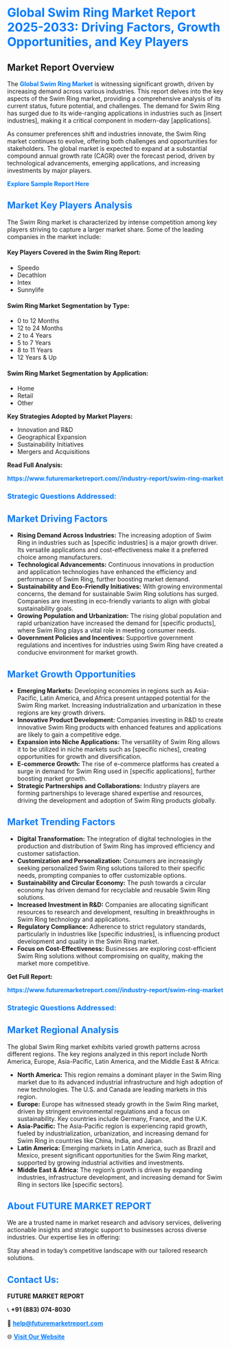 <h1 style="color: #007BFF;">Global Swim Ring Market Report 2025-2033: Driving Factors, Growth Opportunities, and Key Players</h1>

<section id="overview">
<h2>Market Report Overview</h2>
<p>The <a href="https://www.futuremarketreport.com//industry-report/swim-ring-market" style="color: #007BFF; text-decoration: none;"><strong>Global Swim Ring Market</strong></a> is witnessing significant growth, driven by increasing demand across various industries. This report delves into the key aspects of the Swim Ring market, providing a comprehensive analysis of its current status, future potential, and challenges. The demand for Swim Ring has surged due to its wide-ranging applications in industries such as [insert industries], making it a critical component in modern-day [applications].</p>
<p>As consumer preferences shift and industries innovate, the Swim Ring market continues to evolve, offering both challenges and opportunities for stakeholders. The global market is expected to expand at a substantial compound annual growth rate (CAGR) over the forecast period, driven by technological advancements, emerging applications, and increasing investments by major players.</p>
</section>

<section id="overview">
<p><a href="https://www.futuremarketreport.com//request-sample/reportId=83397" style="color: #007BFF; text-decoration: none;"><strong>Explore Sample Report Here</strong></a></p>
</section>

<section id="key-players">
<h2 style="color: #007BFF;">Market Key Players Analysis</h2>
<p>The Swim Ring market is characterized by intense competition among key players striving to capture a larger market share. Some of the leading companies in the market include:</p>
<h4>Key Players Covered in the Swim Ring Report:</h4>
<ul><li>Speedo</li><li>Decathlon</li><li>Intex</li><li>Sunnylife</li></ul>
<h4>Swim Ring Market Segmentation by Type:</h4>
<ul><li>0 to 12 Months</li><li>12 to 24 Months</li><li>2 to 4 Years</li><li>5 to 7 Years</li><li>8 to 11 Years</li><li>12 Years &amp; Up</li></ul>

<h4>Swim Ring Market Segmentation by Application:</h4>
<ul><li>Home</li><li>Retail</li><li>Other</li></ul>
<p><strong>Key Strategies Adopted by Market Players:</strong></p>
<ul>
<li>Innovation and R&D</li>
<li>Geographical Expansion</li>
<li>Sustainability Initiatives</li>
<li>Mergers and Acquisitions</li>
</ul>
</section>

<section>
<p><strong>Read Full Analysis: </strong></p><a href="https://www.futuremarketreport.com//industry-report/swim-ring-market" style="color: #007BFF; text-decoration: none;"><strong>https://www.futuremarketreport.com//industry-report/swim-ring-market</strong></a>
<h3 style="color: #007BFF;">Strategic Questions Addressed:</h3>
</section>

<section id="driving-factors">
<h2 style="color: #007BFF;">Market Driving Factors</h2>
<ul>
<li><strong>Rising Demand Across Industries:</strong> The increasing adoption of Swim Ring in industries such as [specific industries] is a major growth driver. Its versatile applications and cost-effectiveness make it a preferred choice among manufacturers.</li>
<li><strong>Technological Advancements:</strong> Continuous innovations in production and application technologies have enhanced the efficiency and performance of Swim Ring, further boosting market demand.</li>
<li><strong>Sustainability and Eco-Friendly Initiatives:</strong> With growing environmental concerns, the demand for sustainable Swim Ring solutions has surged. Companies are investing in eco-friendly variants to align with global sustainability goals.</li>
<li><strong>Growing Population and Urbanization:</strong> The rising global population and rapid urbanization have increased the demand for [specific products], where Swim Ring plays a vital role in meeting consumer needs.</li>
<li><strong>Government Policies and Incentives:</strong> Supportive government regulations and incentives for industries using Swim Ring have created a conducive environment for market growth.</li>
</ul>
</section>

<section id="growth-opportunities">
<h2 style="color: #007BFF;">Market Growth Opportunities</h2>
<ul>
<li><strong>Emerging Markets:</strong> Developing economies in regions such as Asia-Pacific, Latin America, and Africa present untapped potential for the Swim Ring market. Increasing industrialization and urbanization in these regions are key growth drivers.</li>
<li><strong>Innovative Product Development:</strong> Companies investing in R&D to create innovative Swim Ring products with enhanced features and applications are likely to gain a competitive edge.</li>
<li><strong>Expansion into Niche Applications:</strong> The versatility of Swim Ring allows it to be utilized in niche markets such as [specific niches], creating opportunities for growth and diversification.</li>
<li><strong>E-commerce Growth:</strong> The rise of e-commerce platforms has created a surge in demand for Swim Ring used in [specific applications], further boosting market growth.</li>
<li><strong>Strategic Partnerships and Collaborations:</strong> Industry players are forming partnerships to leverage shared expertise and resources, driving the development and adoption of Swim Ring products globally.</li>
</ul>
</section>

<section id="trending-factors">
<h2 style="color: #007BFF;">Market Trending Factors</h2>
<ul>
<li><strong>Digital Transformation:</strong> The integration of digital technologies in the production and distribution of Swim Ring has improved efficiency and customer satisfaction.</li>
<li><strong>Customization and Personalization:</strong> Consumers are increasingly seeking personalized Swim Ring solutions tailored to their specific needs, prompting companies to offer customizable options.</li>
<li><strong>Sustainability and Circular Economy:</strong> The push towards a circular economy has driven demand for recyclable and reusable Swim Ring solutions.</li>
<li><strong>Increased Investment in R&D:</strong> Companies are allocating significant resources to research and development, resulting in breakthroughs in Swim Ring technology and applications.</li>
<li><strong>Regulatory Compliance:</strong> Adherence to strict regulatory standards, particularly in industries like [specific industries], is influencing product development and quality in the Swim Ring market.</li>
<li><strong>Focus on Cost-Effectiveness:</strong> Businesses are exploring cost-efficient Swim Ring solutions without compromising on quality, making the market more competitive.</li>
</ul>
</section>

<section>
<p><strong>Get Full Report: </strong></p><a href="https://www.futuremarketreport.com//industry-report/swim-ring-market" style="color: #007BFF; text-decoration: none;"><strong>https://www.futuremarketreport.com//industry-report/swim-ring-market</strong></a>
<h3 style="color: #007BFF;">Strategic Questions Addressed:</h3>
</section>


<section id="regional-analysis">
<h2 style="color: #007BFF;">Market Regional Analysis</h2>
<p>The global Swim Ring market exhibits varied growth patterns across different regions. The key regions analyzed in this report include North America, Europe, Asia-Pacific, Latin America, and the Middle East & Africa:</p>
<ul>
<li><strong>North America:</strong> This region remains a dominant player in the Swim Ring market due to its advanced industrial infrastructure and high adoption of new technologies. The U.S. and Canada are leading markets in this region.</li>
<li><strong>Europe:</strong> Europe has witnessed steady growth in the Swim Ring market, driven by stringent environmental regulations and a focus on sustainability. Key countries include Germany, France, and the U.K.</li>
<li><strong>Asia-Pacific:</strong> The Asia-Pacific region is experiencing rapid growth, fueled by industrialization, urbanization, and increasing demand for Swim Ring in countries like China, India, and Japan.</li>
<li><strong>Latin America:</strong> Emerging markets in Latin America, such as Brazil and Mexico, present significant opportunities for the Swim Ring market, supported by growing industrial activities and investments.</li>
<li><strong>Middle East & Africa:</strong> The region’s growth is driven by expanding industries, infrastructure development, and increasing demand for Swim Ring in sectors like [specific sectors].</li>
</ul>
</section>

<footer>
<h2 style="color: #007BFF;">About FUTURE MARKET REPORT</h2>
<p>We are a trusted name in market research and advisory services, delivering actionable insights and strategic support to businesses across diverse industries. Our expertise lies in offering:</p>

<p>Stay ahead in today’s competitive landscape with our tailored research solutions.</p>

<h2 style="color: #007BFF;">Contact Us:</h2>
<p><strong>FUTURE MARKET REPORT</strong></p>
<p>📞 <strong>+91 (883) 074-8030</strong></p>
<p>📧 <strong><a href="mailto:help@futuremarketreport.com" style="color: #007BFF;">help@futuremarketreport.com</a></strong></p>
<p>🌐 <strong><a href="https://www.futuremarketreport.com/" style="color: #007BFF;">Visit Our Website</a></strong></p>
</footer>